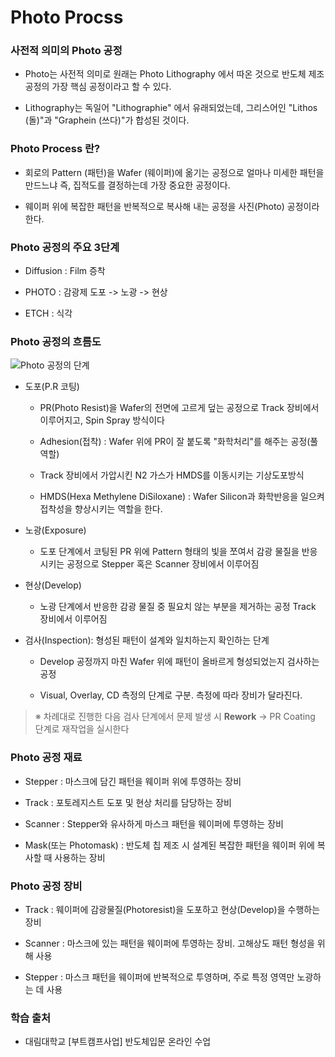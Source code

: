 # Photo Procss

### 사전적 의미의 Photo 공정

- Photo는 사전적 의미로 원래는 Photo Lithography 에서 따온 것으로 반도체 제조공정의 가장 핵심 공정이라고 할 수 있다.

- Lithography는 독일어 "Lithographie" 에서 유래되었는데, 그리스어인 "Lithos (돌)"과 "Graphein (쓰다)"가 합성된 것이다.

### Photo Process 란?

- 회로의 Pattern (패턴)을 Wafer (웨이퍼)에 옮기는 공정으로 얼마나 미세한 패턴을 만드느냐 즉, 집적도를 결정하는데 가장 중요한 공정이다.

- 웨이퍼 위에 복잡한 패턴을 반복적으로 복사해 내는 공정을 사진(Photo) 공정이라 한다.

### Photo 공정의 주요 3단계

- Diffusion : Film 증착

- PHOTO : 감광제 도포 -> 노광 -> 현상

- ETCH : 식각

### Photo 공정의 흐름도

![Photo 공정의 단계](https://images.velog.io/images/katie505/post/c0f8fb2b-eb02-4b0b-992c-2c7534dd3ca2/image.png)

- 도포(P.R 코팅)

    - PR(Photo Resist)을 Wafer의 전면에 고르게 덮는 공정으로 Track 장비에서 이루어지고, Spin Spray 방식이다

    - Adhesion(접착) : Wafer 위에 PR이 잘 붙도록 "화학처리"를 해주는 공정(풀 역할)

    - Track 장비에서 가압시킨 N2 가스가 HMDS를 이동시키는 기상도포방식
 
    - HMDS(Hexa Methylene DiSiloxane) : Wafer Silicon과 화학반응을 일으켜 접착성을 향상시키는 역할을 한다.

- 노광(Exposure)

    - 도포 단계에서 코팅된 PR 위에 Pattern 형태의 빛을 쪼여서 감광 물질을 반응시키는 공정으로 Stepper 혹은 Scanner 장비에서 이루어짐 



- 현상(Develop)

    - 노광 단계에서 반응한 감광 물질 중 필요치 않는 부분을 제거하는 공정 Track 장비에서 이루어짐

- 검사(Inspection): 형성된 패턴이 설계와 일치하는지 확인하는 단계

    - Develop 공정까지 마친 Wafer 위에 패턴이 올바르게 형성되었는지 검사하는 공정
 
    - Visual, Overlay, CD 측정의 단계로 구분. 측정에 따라 장비가 달라진다.

> ※ 차례대로 진행한 다음 검사 단계에서 문제 발생 시 **Rework** -> PR Coating 단계로 재작업을 실시한다

### Photo 공정 재료

- Stepper : 마스크에 담긴 패턴을 웨이퍼 위에 투영하는 장비

- Track : 포토레지스트 도포 및 현상 처리를 담당하는 장비

- Scanner : Stepper와 유사하게 마스크 패턴을 웨이퍼에 투영하는 장비

- Mask(또는 Photomask) : 반도체 칩 제조 시 설계된 복잡한 패턴을 웨이퍼 위에 복사할 때 사용하는 장비

### Photo 공정 장비

- Track : 웨이퍼에 감광물질(Photoresist)을 도포하고 현상(Develop)을 수행하는 장비

- Scanner : 마스크에 있는 패턴을 웨이퍼에 투영하는 장비. 고해상도 패턴 형성을 위해 사용

- Stepper : 마스크 패턴을 웨이퍼에 반복적으로 투영하며, 주로 특정 영역만 노광하는 데 사용

### 학습 출처

- 대림대학교 [부트캠프사업] 반도체입문 온라인 수업

